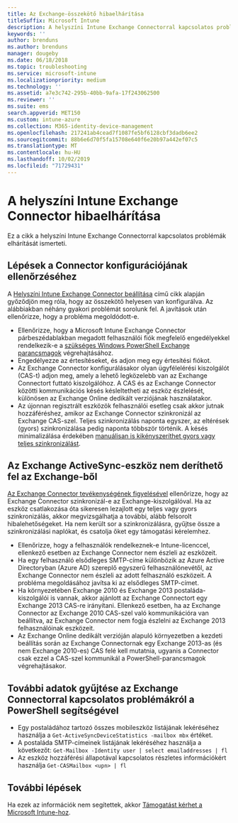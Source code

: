 ```yaml
---
title: Az Exchange-összekötő hibaelhárítása
titleSuffix: Microsoft Intune
description: A helyszíni Intune Exchange Connectorral kapcsolatos problémák elhárítása.
keywords: ''
author: brenduns
ms.author: brenduns
manager: dougeby
ms.date: 06/18/2018
ms.topic: troubleshooting
ms.service: microsoft-intune
ms.localizationpriority: medium
ms.technology: ''
ms.assetid: a7e3c742-295b-40bb-9afa-17f243062500
ms.reviewer: ''
ms.suite: ems
search.appverid: MET150
ms.custom: intune-azure
ms.collection: M365-identity-device-management
ms.openlocfilehash: 217241ab4cead7f1087fe5bf6128cbf3dadb6ee2
ms.sourcegitcommit: 88b6e6d70f5fa15708e640f6e20b97a442ef07c5
ms.translationtype: MT
ms.contentlocale: hu-HU
ms.lasthandoff: 10/02/2019
ms.locfileid: "71729431"
---
```

# <a name="troubleshoot-the-intune-on-premises-exchange-connector"></a>A helyszíni Intune Exchange Connector hibaelhárítása

Ez a cikk a helyszíni Intune Exchange Connectorral kapcsolatos problémák elhárítását ismerteti.

## <a name="steps-for-checking-the-connector-configuration"></a>Lépések a Connector konfigurációjának ellenőrzéséhez 

A [Helyszíni Intune Exchange Connector beállítása](exchange-connector-install.md) című cikk alapján győződjön meg róla, hogy az összekötő helyesen van konfigurálva. Az alábbiakban néhány gyakori problémát sorolunk fel. A javítások után ellenőrizze, hogy a probléma megoldódott-e.

- Ellenőrizze, hogy a Microsoft Intune Exchange Connector párbeszédablakban megadott felhasználói fiók megfelelő engedélyekkel rendelkezik-e a [szükséges Windows PowerShell Exchange parancsmagok](exchange-connector-install.md#exchange-cmdlet-requirements) végrehajtásához.
- Engedélyezze az értesítéseket, és adjon meg egy értesítési fiókot.
- Az Exchange Connector konfigurálásakor olyan ügyfélelérési kiszolgálót (CAS-t) adjon meg, amely a lehető legközelebb van az Exchange Connectort futtató kiszolgálóhoz. A CAS és az Exchange Connector közötti kommunikációs késés késleltetheti az eszköz észlelését, különösen az Exchange Online dedikált verziójának használatakor.
- Az újonnan regisztrált eszközök felhasználói esetleg csak akkor jutnak hozzáféréshez, amikor az Exchange Connector szinkronizál az Exchange CAS-szel. Teljes szinkronizálás naponta egyszer, az eltérések (gyors) szinkronizálása pedig naponta többször történik.  A késés minimalizálása érdekében [manuálisan is kikényszeríthet gyors vagy teljes szinkronizálást](exchange-connector-install.md#manually-force-a-quick-sync-or-full-sync).
 
## <a name="exchange-activesync-device-not-discovered-from-exchange"></a>Az Exchange ActiveSync-eszköz nem deríthető fel az Exchange-ből
[Az Exchange Connector tevékenységének figyelésével](exchange-connector-install.md#on-premises-exchange-connector-high-availability-support) ellenőrizze, hogy az Exchange Connector szinkronizál-e az Exchange-kiszolgálóval. Ha az eszköz csatlakozása óta sikeresen lezajlott egy teljes vagy gyors szinkronizálás, akkor megvizsgálhatja a további, alább felsorolt hibalehetőségeket. Ha nem került sor a szinkronizálásra, gyűjtse össze a szinkronizálási naplókat, és csatolja őket egy támogatási kérelemhez.

- Ellenőrizze, hogy a felhasználók rendelkeznek-e Intune-licenccel, ellenkező esetben az Exchange Connector nem észleli az eszközeit.
- Ha egy felhasználó elsődleges SMTP-címe különbözik az Azure Active Directoryban (Azure AD) szereplő egyszerű felhasználónevétől, az Exchange Connector nem észleli az adott felhasználó eszközeit. A probléma megoldásához javítsa ki az elsődleges SMTP-címet.
- Ha környezetében Exchange 2010 és Exchange 2013 postaláda-kiszolgálói is vannak, akkor ajánlott az Exchange Connectort egy Exchange 2013 CAS-re irányítani. Ellenkező esetben, ha az Exchange Connector az Exchange 2010 CAS-szel való kommunikációra van beállítva, az Exchange Connector nem fogja észlelni az Exchange 2013 felhasználóinak eszközeit. 
- Az Exchange Online dedikált verzióján alapuló környezetben a kezdeti beállítás során az Exchange Connectornak egy Exchange 2013-as (és nem Exchange 2010-es) CAS felé kell mutatnia, ugyanis a Connector csak ezzel a CAS-szel kommunikál a PowerShell-parancsmagok végrehajtásakor.


## <a name="using-powershell-to-get-more-data-on-exchange-connector-issues"></a>További adatok gyűjtése az Exchange Connectorral kapcsolatos problémákról a PowerShell segítségével
- Egy postaládához tartozó összes mobileszköz listájának lekéréséhez használja a `Get-ActiveSyncDeviceStatistics -mailbox mbx` értéket.
- A postaláda SMTP-címeinek listájának lekéréséhez használja a következőt: `Get-Mailbox -Identity user | select emailaddresses | fl`
- Az eszköz hozzáférési állapotával kapcsolatos részletes információkért használja `Get-CASMailbox <upn> | fl`

## <a name="next-steps"></a>További lépések
Ha ezek az információk nem segítettek, akkor [Támogatást kérhet a Microsoft Intune-hoz](../fundamentals/get-support.md).
